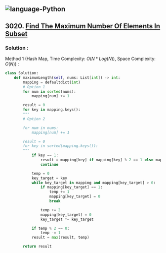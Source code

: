 ![language-Python](https://img.shields.io/badge/Python-ffd43b?style=for-the-badge&logo=PYTHON)
---

## 3020. [Find The Maximum Number Of Elements In Subset](https://leetcode.com/problems/find-the-maximum-number-of-elements-in-subset)

### Solution :

Method 1 (Hash Map, Time Complexity: $O(N*Log(N))$, Space Complexity: $O(N)$) :
```python
class Solution:
    def maximumLength(self, nums: List[int]) -> int:
        mapping = defaultdict(int)
        # Option 1
        for num in sorted(nums):
            mapping[num] += 1

        result = 0
        for key in mapping.keys():
        """
        # Option 2

        for num in nums:
            mapping[num] += 1

        result = 0
        for key in sorted(mapping.keys()):
        """
            if key == 1:
                result = mapping[key] if mapping[key] % 2 == 1 else mapping[key] - 1
                continue

            temp = 0
            key_target = key
            while key_target in mapping and mapping[key_target] > 0:
                if mapping[key_target] == 1:
                    temp += 1
                    mapping[key_target] = 0
                    break

                temp += 2
                mapping[key_target] = 0
                key_target *= key_target

            if temp % 2 == 0:
                temp -= 1
            result = max(result, temp)

        return result
```
